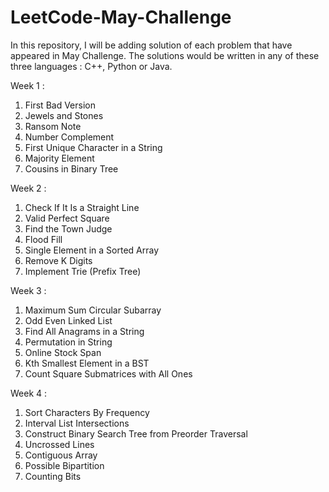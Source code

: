 # LeetCode-May-Challenge
In this repository, I will be adding solution of each problem that have appeared in May Challenge.
The solutions would be written in any of these three languages : C++, Python or Java.

Week 1 :
1. First Bad Version
2. Jewels and Stones
3. Ransom Note
4. Number Complement
5. First Unique Character in a String
6. Majority Element
7. Cousins in Binary Tree

Week 2 : 
1. Check If It Is a Straight Line
2. Valid Perfect Square
3. Find the Town Judge
4. Flood Fill 
5. Single Element in a Sorted Array
6. Remove K Digits
7. Implement Trie (Prefix Tree)

Week 3 : 
1. Maximum Sum Circular Subarray
2. Odd Even Linked List
3. Find All Anagrams in a String
4. Permutation in String
5. Online Stock Span
6. Kth Smallest Element in a BST
7. Count Square Submatrices with All Ones

Week 4 : 
1. Sort Characters By Frequency
2. Interval List Intersections
3. Construct Binary Search Tree from Preorder Traversal
4. Uncrossed Lines
5. Contiguous Array
6. Possible Bipartition
7. Counting Bits





